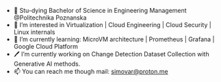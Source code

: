 - 📖 Stu-dying Bachelor of Science in Engineering Management @Politechnika Poznanska
- 👀 I’m interested in Virtualization | Cloud Engineering | Cloud Security | Linux internals
- 🌱 I’m currently learning: MicroVM architecture | Prometheus | Grafana | Google Cloud Platform
- 🖊️ I’m currently working on Change Detection Dataset Collection with Generative AI methods.
- 📫 You can reach me though mail: simovar@proton.me
